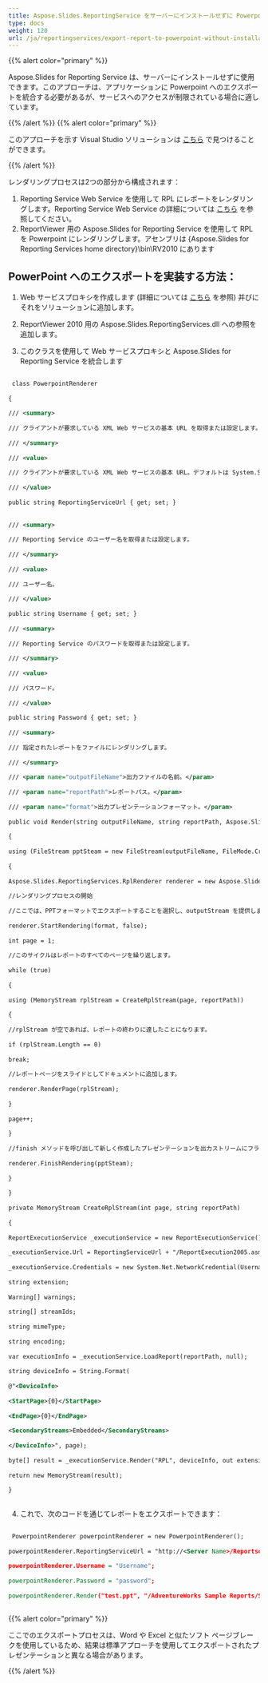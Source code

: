 ```yaml
---  
title: Aspose.Slides.ReportingService をサーバーにインストールせずに Powerpoint にレポートをエクスポートする   
type: docs  
weight: 120  
url: /ja/reportingservices/export-report-to-powerpoint-without-installation-of-aspose-slides-reportingservice-on-server/  
---  
```

  
{{% alert color="primary" %}}  
  
Aspose.Slides for Reporting Service は、サーバーにインストールせずに使用できます。このアプローチは、アプリケーションに Powerpoint へのエクスポートを統合する必要があるが、サービスへのアクセスが制限されている場合に適しています。  
  
{{% /alert %}} {{% alert color="primary" %}}  
  
このアプローチを示す Visual Studio ソリューションは [こちら](attachments/10289165/10453062.zip) で見つけることができます。  
  
{{% /alert %}}  
  
レンダリングプロセスは2つの部分から構成されます：  
  
1. Reporting Service Web Service を使用して RPL にレポートをレンダリングします。Reporting Service Web Service の詳細については [こちら](http://technet.microsoft.com/en-us/library/ms152787.aspx) を参照してください。  
1. ReportViewer 用の Aspose.Slides for Reporting Service を使用して RPL を Powerpoint にレンダリングします。アセンブリは {Aspose.Slides for Reporting Services home directory}\bin\RV2010 にあります  
## **PowerPoint へのエクスポートを実装する方法：**  
1) Web サービスプロキシを作成します (詳細については [こちら](http://technet.microsoft.com/en-us/library/ms155134.aspx) を参照) 并びにそれをソリューションに追加します。  
  
2) ReportViewer 2010 用の Aspose.Slides.ReportingServices.dll への参照を追加します。  
  
3) このクラスを使用して Web サービスプロキシと Aspose.Slides for Reporting Service を統合します  
  
``` xml  
  
 class PowerpointRenderer  
  
{  
  
/// <summary>  
  
/// クライアントが要求している XML Web サービスの基本 URL を取得または設定します。  
  
/// </summary>  
  
/// <value>  
  
/// クライアントが要求している XML Web サービスの基本 URL。デフォルトは System.String.Empty です。  
  
/// </value>  
  
public string ReportingServiceUrl { get; set; }  
  
  
/// <summary>  
  
/// Reporting Service のユーザー名を取得または設定します。  
  
/// </summary>  
  
/// <value>  
  
/// ユーザー名。  
  
/// </value>  
  
public string Username { get; set; }  
  
/// <summary>  
  
/// Reporting Service のパスワードを取得または設定します。  
  
/// </summary>  
  
/// <value>  
  
/// パスワード。  
  
/// </value>  
  
public string Password { get; set; }  
  
/// <summary>  
  
/// 指定されたレポートをファイルにレンダリングします。  
  
/// </summary>  
  
/// <param name="outputFileName">出力ファイルの名前。</param>  
  
/// <param name="reportPath">レポートパス。</param>  
  
/// <param name="format">出力プレゼンテーションフォーマット。</param>  
  
public void Render(string outputFileName, string reportPath, Aspose.Slides.ReportingServices.OutputPresentationFormat format)  
  
{  
  
using (FileStream pptSteam = new FileStream(outputFileName, FileMode.Create))  
  
{  
  
Aspose.Slides.ReportingServices.RplRenderer renderer = new Aspose.Slides.ReportingServices.RplRenderer();  
  
//レンダリングプロセスの開始  
  
//ここでは、PPTフォーマットでエクスポートすることを選択し、outputStream を提供します。  
  
renderer.StartRendering(format, false);  
  
int page = 1;  
  
//このサイクルはレポートのすべてのページを繰り返します。  
  
while (true)  
  
{  
  
using (MemoryStream rplStream = CreateRplStream(page, reportPath))  
  
{  
  
//rplStream が空であれば、レポートの終わりに達したことになります。  
  
if (rplStream.Length == 0)  
  
break;  
  
//レポートページをスライドとしてドキュメントに追加します。  
  
renderer.RenderPage(rplStream);  
  
}  
  
page++;  
  
}  
  
//finish メソッドを呼び出して新しく作成したプレゼンテーションを出力ストリームにフラッシュします。  
  
renderer.FinishRendering(pptSteam);  
  
}  
  
}  
  
private MemoryStream CreateRplStream(int page, string reportPath)  
  
{  
  
ReportExecutionService _executionService = new ReportExecutionService();  
  
_executionService.Url = ReportingServiceUrl + "/ReportExecution2005.asmx";  
  
_executionService.Credentials = new System.Net.NetworkCredential(Username, Password, string.Empty);  
  
string extension;  
  
Warning[] warnings;  
  
string[] streamIds;  
  
string mimeType;  
  
string encoding;  
  
var executionInfo = _executionService.LoadReport(reportPath, null);  
  
string deviceInfo = String.Format(  
  
@"<DeviceInfo>  
  
<StartPage>{0}</StartPage>  
  
<EndPage>{0}</EndPage>  
  
<SecondaryStreams>Embedded</SecondaryStreams>  
  
</DeviceInfo>", page);  
  
byte[] result = _executionService.Render("RPL", deviceInfo, out extension, out mimeType, out encoding, out warnings, out streamIds);  
  
return new MemoryStream(result);  
  
}  
  
```  
  
4) これで、次のコードを通じてレポートをエクスポートできます：  
  
``` xml  
  
 PowerpointRenderer powerpointRenderer = new PowerpointRenderer();  
  
powerpointRenderer.ReportingServiceUrl = "http://<Server Name>/Reportserver";  
  
powerpointRenderer.Username = "Username";  
  
powerpointRenderer.Password = "password";  
  
powerpointRenderer.Render("test.ppt", "/AdventureWorks Sample Reports/Sales Order Detail SQL2008R2", Aspose.Slides.ReportingServices.OutputPresentationFormat.Ppt);  
  
```  
  
{{% alert color="primary" %}}  
  
ここでのエクスポートプロセスは、Word や Excel と似たソフト ページブレークを使用しているため、結果は標準アプローチを使用してエクスポートされたプレゼンテーションと異なる場合があります。  
  
{{% /alert %}}